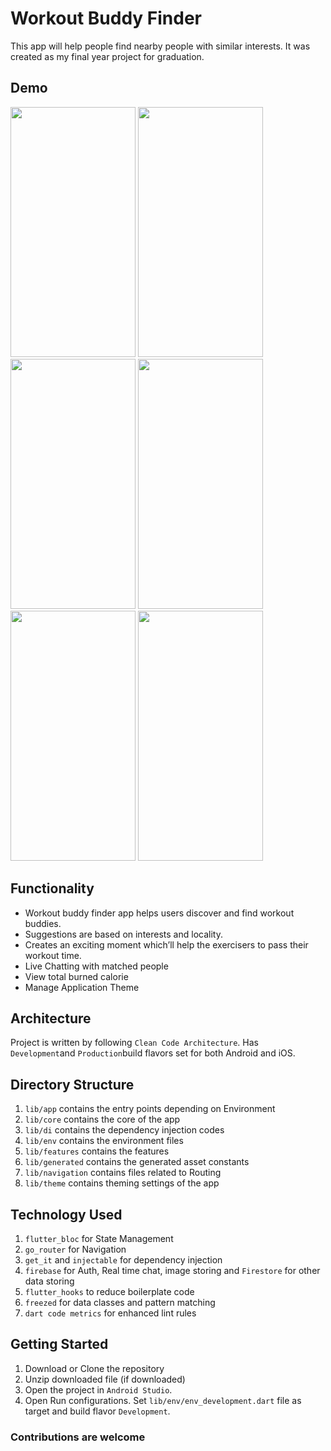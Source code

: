 # Workout Buddy Finder
This app will help people find nearby people with similar interests. It was created as my final year project for graduation.

## Demo
<img src="https://github.com/islamdidarmd/workout-buddy-finder-app/assets/27812028/a27c93a6-4dad-463c-b258-5b9dde1ca29b" width="200" height="400" />
<img src="https://github.com/islamdidarmd/workout-buddy-finder-app/assets/27812028/eb843bd1-b02c-4bf0-a591-75ad86892fb9" width="200" height="400" /> 
<img src="https://github.com/islamdidarmd/workout-buddy-finder-app/assets/27812028/19ac6c00-816f-4f9a-84cb-6f6f91071af3" width="200" height="400" /> 
<img src="https://github.com/islamdidarmd/workout-buddy-finder-app/assets/27812028/e09c9530-b393-4ef8-a43d-e829f291b7c2" width="200" height="400" /> 
<img src="https://github.com/islamdidarmd/workout-buddy-finder-app/assets/27812028/9099608c-aa7c-4127-97d0-567665b98578" width="200" height="400" /> 

<img src="https://github.com/islamdidarmd/workout-buddy-finder-app/assets/27812028/496817c3-2b2f-477b-b5ef-2ded49478de9" width="200" height="400" /> 



## Functionality
- Workout buddy finder app helps users discover and find workout buddies.
- Suggestions are based on interests and locality.
- Creates an exciting moment which’ll help the exercisers to pass their workout time.
- Live Chatting with matched people
- View total burned calorie
- Manage Application Theme

## Architecture
Project is written by following `Clean Code Architecture`. Has `Development`and `Production`build flavors
set for both Android and iOS.

## Directory Structure
1. `lib/app` contains the entry points depending on Environment
2. `lib/core` contains the core of the app
3. `lib/di` contains the dependency injection codes
4. `lib/env` contains the environment files
5. `lib/features` contains the features
6. `lib/generated` contains the generated asset constants
7. `lib/navigation` contains files related to Routing
8. `lib/theme` contains theming settings of the app

## Technology Used
1. `flutter_bloc` for State Management
2. `go_router` for Navigation
3. `get_it` and `injectable` for dependency injection
4. `firebase` for Auth, 
Real time chat, 
image storing and `Firestore` for other data storing
5. `flutter_hooks` to reduce boilerplate code 
6. `freezed` for data classes and pattern matching
7. `dart code metrics` for enhanced lint rules

## Getting Started
1. Download or Clone the repository
2. Unzip downloaded file (if downloaded)
3. Open the project in `Android Studio`.
4. Open Run configurations. Set `lib/env/env_development.dart` file as target and build flavor 
`Development`.

### Contributions are welcome
